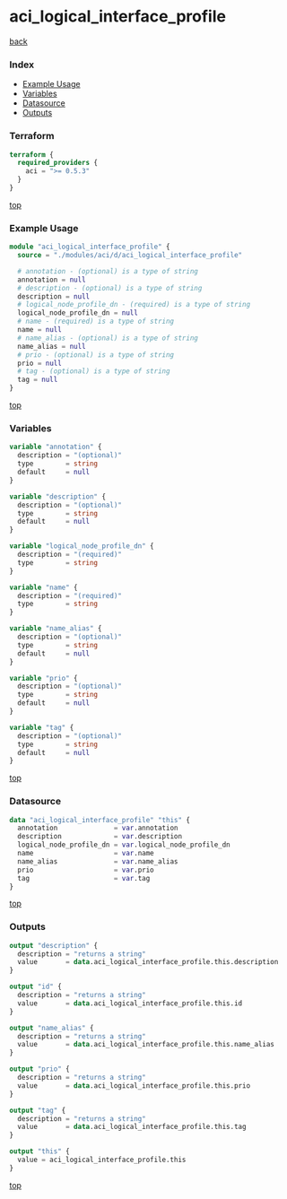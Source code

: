 # aci_logical_interface_profile

[back](../aci.md)

### Index

- [Example Usage](#example-usage)
- [Variables](#variables)
- [Datasource](#datasource)
- [Outputs](#outputs)

### Terraform

```terraform
terraform {
  required_providers {
    aci = ">= 0.5.3"
  }
}
```

[top](#index)

### Example Usage

```terraform
module "aci_logical_interface_profile" {
  source = "./modules/aci/d/aci_logical_interface_profile"

  # annotation - (optional) is a type of string
  annotation = null
  # description - (optional) is a type of string
  description = null
  # logical_node_profile_dn - (required) is a type of string
  logical_node_profile_dn = null
  # name - (required) is a type of string
  name = null
  # name_alias - (optional) is a type of string
  name_alias = null
  # prio - (optional) is a type of string
  prio = null
  # tag - (optional) is a type of string
  tag = null
}
```

[top](#index)

### Variables

```terraform
variable "annotation" {
  description = "(optional)"
  type        = string
  default     = null
}

variable "description" {
  description = "(optional)"
  type        = string
  default     = null
}

variable "logical_node_profile_dn" {
  description = "(required)"
  type        = string
}

variable "name" {
  description = "(required)"
  type        = string
}

variable "name_alias" {
  description = "(optional)"
  type        = string
  default     = null
}

variable "prio" {
  description = "(optional)"
  type        = string
  default     = null
}

variable "tag" {
  description = "(optional)"
  type        = string
  default     = null
}
```

[top](#index)

### Datasource

```terraform
data "aci_logical_interface_profile" "this" {
  annotation              = var.annotation
  description             = var.description
  logical_node_profile_dn = var.logical_node_profile_dn
  name                    = var.name
  name_alias              = var.name_alias
  prio                    = var.prio
  tag                     = var.tag
}
```

[top](#index)

### Outputs

```terraform
output "description" {
  description = "returns a string"
  value       = data.aci_logical_interface_profile.this.description
}

output "id" {
  description = "returns a string"
  value       = data.aci_logical_interface_profile.this.id
}

output "name_alias" {
  description = "returns a string"
  value       = data.aci_logical_interface_profile.this.name_alias
}

output "prio" {
  description = "returns a string"
  value       = data.aci_logical_interface_profile.this.prio
}

output "tag" {
  description = "returns a string"
  value       = data.aci_logical_interface_profile.this.tag
}

output "this" {
  value = aci_logical_interface_profile.this
}
```

[top](#index)